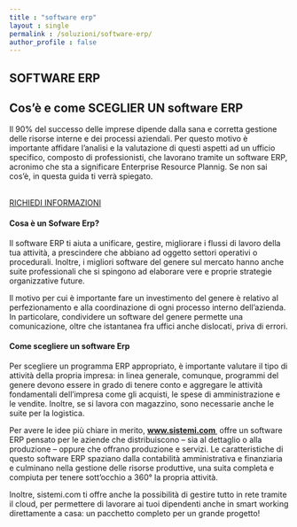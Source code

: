 ```yaml
---
title : "software erp"
layout : single
permalink : /soluzioni/software-erp/
author_profile : false
---
```

## SOFTWARE ERP

## Cos’è e come SCEGLIER UN software ERP

Il 90% del successo delle imprese dipende dalla sana e corretta gestione delle risorse interne e dei processi aziendali. Per questo motivo è importante affidare l&#8217;analisi e la valutazione di questi aspetti ad un ufficio specifico, composto di professionisti, che lavorano tramite un software ERP, acronimo che sta a significare Enterprise Resource Plannig. Se non sai cos&#8217;è, in questa guida ti verrà spiegato.

<a href="mailto:marketing@s1r.it" role="button"><br /> RICHIEDI INFORMAZIONI<br /> </a>

#### Cosa è un Sofware Erp?

<p style="text-align: left;">
  Il software ERP ti aiuta a unificare, gestire, migliorare i flussi di lavoro della tua attività, a prescindere che abbiano ad oggetto settori operativi o procedurali. Inoltre, i migliori software del genere sul mercato hanno anche suite professionali che si spingono ad elaborare vere e proprie strategie organizzative future.
</p>

Il motivo per cui è importante fare un investimento del genere è relativo al perfezionamento e alla coordinazione di ogni processo interno dell&#8217;azienda. In particolare, condividere un software del genere permette una comunicazione, oltre che istantanea fra uffici anche dislocati, priva di errori.

#### Come scegliere un software Erp

Per scegliere un programma ERP appropriato, è importante valutare il tipo di attività della propria impresa: in linea generale, comunque, programmi del genere devono essere in grado di tenere conto e aggregare le attività fondamentali dell&#8217;impresa come gli acquisti, le spese di amministrazione e le vendite. Inoltre, se si lavora con magazzino, sono necessarie anche le suite per la logistica.

Per avere le idee più chiare in merito, <a href="_wp_link_placeholder" data-wplink-edit="true"><strong>www.sistemi.com </strong></a> offre un software ERP pensato per le aziende che distribuiscono &#8211; sia al dettaglio o alla produzione &#8211; oppure che offrano produzione e servizi. Le caratteristiche di questo software ERP spaziano dalla contabilità amministrativa e finanziaria e culminano nella gestione delle risorse produttive, una suita completa e compiuta per tenere sott&#8217;occhio a 360° la propria attività.

Inoltre, sistemi.com ti offre anche la possibilità di gestire tutto in rete tramite il cloud, per permettere di lavorare ai tuoi dipendenti anche in smart working direttamente a casa: un pacchetto completo per un grande progetto!